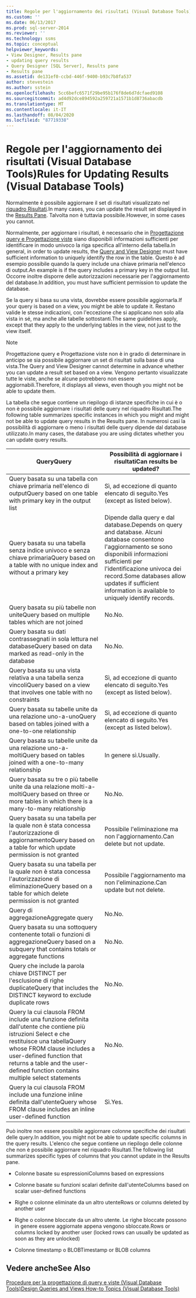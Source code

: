 ```yaml
---
title: Regole per l'aggiornamento dei risultati (Visual Database Tools) | Microsoft Docs
ms.custom: ''
ms.date: 06/13/2017
ms.prod: sql-server-2014
ms.reviewer: ''
ms.technology: ssms
ms.topic: conceptual
helpviewer_keywords:
- View Designer, Results pane
- updating query results
- Query Designer [SQL Server], Results pane
- Results pane
ms.assetid: de131ef0-ccbd-446f-9400-b93c7b8fa537
author: stevestein
ms.author: sstein
ms.openlocfilehash: 5cc6befc6571f29be95b176f8de6d7dcfaed9108
ms.sourcegitcommit: ad4d92dce894592a259721a1571b1d8736abacdb
ms.translationtype: MT
ms.contentlocale: it-IT
ms.lasthandoff: 08/04/2020
ms.locfileid: "87719338"
---
```

# <a name="rules-for-updating-results-visual-database-tools"></a><span data-ttu-id="cceea-102">Regole per l'aggiornamento dei risultati (Visual Database Tools)</span><span class="sxs-lookup"><span data-stu-id="cceea-102">Rules for Updating Results (Visual Database Tools)</span></span>
  <span data-ttu-id="cceea-103">Normalmente è possibile aggiornare il set di risultati visualizzato nel [riquadro Risultati](visual-database-tools.md).</span><span class="sxs-lookup"><span data-stu-id="cceea-103">In many cases, you can update the result set displayed in the [Results Pane](visual-database-tools.md).</span></span> <span data-ttu-id="cceea-104">Talvolta non è tuttavia possibile.</span><span class="sxs-lookup"><span data-stu-id="cceea-104">However, in some cases you cannot.</span></span>  
  
 <span data-ttu-id="cceea-105">Normalmente, per aggiornare i risultati, è necessario che in [Progettazione query e Progettazione viste](query-and-view-designer-tools-visual-database-tools.md) siano disponibili informazioni sufficienti per identificare in modo univoco la riga specifica all'interno della tabella.</span><span class="sxs-lookup"><span data-stu-id="cceea-105">In general, in order to update results, the [Query and View Designer](query-and-view-designer-tools-visual-database-tools.md) must have sufficient information to uniquely identify the row in the table.</span></span> <span data-ttu-id="cceea-106">Questo è ad esempio possibile quando la query include una chiave primaria nell'elenco di output.</span><span class="sxs-lookup"><span data-stu-id="cceea-106">An example is if the query includes a primary key in the output list.</span></span> <span data-ttu-id="cceea-107">Occorre inoltre disporre delle autorizzazioni necessarie per l'aggiornamento del database.</span><span class="sxs-lookup"><span data-stu-id="cceea-107">In addition, you must have sufficient permission to update the database.</span></span>  
  
 <span data-ttu-id="cceea-108">Se la query si basa su una vista, dovrebbe essere possibile aggiornarla.</span><span class="sxs-lookup"><span data-stu-id="cceea-108">If your query is based on a view, you might be able to update it.</span></span> <span data-ttu-id="cceea-109">Restano valide le stesse indicazioni, con l'eccezione che si applicano non solo alla vista in sé, ma anche alle tabelle sottostanti.</span><span class="sxs-lookup"><span data-stu-id="cceea-109">The same guidelines apply, except that they apply to the underlying tables in the view, not just to the view itself.</span></span>  
  
> [!NOTE]  
>  <span data-ttu-id="cceea-110">Progettazione query e Progettazione viste non è in grado di determinare in anticipo se sia possibile aggiornare un set di risultati sulla base di una vista.</span><span class="sxs-lookup"><span data-stu-id="cceea-110">The Query and View Designer cannot determine in advance whether you can update a result set based on a view.</span></span> <span data-ttu-id="cceea-111">Vengono pertanto visualizzate tutte le viste, anche se alcune potrebbero non essere aggiornabili.</span><span class="sxs-lookup"><span data-stu-id="cceea-111">Therefore, it displays all views, even though you might not be able to update them.</span></span>  
  
 <span data-ttu-id="cceea-112">La tabella che segue contiene un riepilogo di istanze specifiche in cui è o non è possibile aggiornare i risultati delle query nel riquadro Risultati.</span><span class="sxs-lookup"><span data-stu-id="cceea-112">The following table summarizes specific instances in which you might and might not be able to update query results in the Results pane.</span></span> <span data-ttu-id="cceea-113">In numerosi casi la possibilità di aggiornare o meno i risultati delle query dipende dal database utilizzato.</span><span class="sxs-lookup"><span data-stu-id="cceea-113">In many cases, the database you are using dictates whether you can update query results.</span></span>  
  
|<span data-ttu-id="cceea-114">Query</span><span class="sxs-lookup"><span data-stu-id="cceea-114">Query</span></span>|<span data-ttu-id="cceea-115">Possibilità di aggiornare i risultati</span><span class="sxs-lookup"><span data-stu-id="cceea-115">Can results be updated?</span></span>|  
|-----------|-----------------------------|  
|<span data-ttu-id="cceea-116">Query basata su una tabella con chiave primaria nell'elenco di output</span><span class="sxs-lookup"><span data-stu-id="cceea-116">Query based on one table with primary key in the output list</span></span>|<span data-ttu-id="cceea-117">Sì, ad eccezione di quanto elencato di seguito.</span><span class="sxs-lookup"><span data-stu-id="cceea-117">Yes (except as listed below).</span></span>|  
|<span data-ttu-id="cceea-118">Query basata su una tabella senza indice univoco e senza chiave primaria</span><span class="sxs-lookup"><span data-stu-id="cceea-118">Query based on a table with no unique index and without a primary key</span></span>|<span data-ttu-id="cceea-119">Dipende dalla query e dal database.</span><span class="sxs-lookup"><span data-stu-id="cceea-119">Depends on query and database.</span></span> <span data-ttu-id="cceea-120">Alcuni database consentono l'aggiornamento se sono disponibili informazioni sufficienti per l'identificazione univoca dei record.</span><span class="sxs-lookup"><span data-stu-id="cceea-120">Some databases allow updates if sufficient information is available to uniquely identify records.</span></span>|  
|<span data-ttu-id="cceea-121">Query basata su più tabelle non unite</span><span class="sxs-lookup"><span data-stu-id="cceea-121">Query based on multiple tables which are not joined</span></span>|<span data-ttu-id="cceea-122">No.</span><span class="sxs-lookup"><span data-stu-id="cceea-122">No.</span></span>|  
|<span data-ttu-id="cceea-123">Query basata su dati contrassegnati in sola lettura nel database</span><span class="sxs-lookup"><span data-stu-id="cceea-123">Query based on data marked as read-only in the database</span></span>|<span data-ttu-id="cceea-124">No.</span><span class="sxs-lookup"><span data-stu-id="cceea-124">No.</span></span>|  
|<span data-ttu-id="cceea-125">Query basata su una vista relativa a una tabella senza vincoli</span><span class="sxs-lookup"><span data-stu-id="cceea-125">Query based on a view that involves one table with no constraints</span></span>|<span data-ttu-id="cceea-126">Sì, ad eccezione di quanto elencato di seguito.</span><span class="sxs-lookup"><span data-stu-id="cceea-126">Yes (except as listed below).</span></span>|  
|<span data-ttu-id="cceea-127">Query basata su tabelle unite da una relazione uno-a-uno</span><span class="sxs-lookup"><span data-stu-id="cceea-127">Query based on tables joined with a one-to-one relationship</span></span>|<span data-ttu-id="cceea-128">Sì, ad eccezione di quanto elencato di seguito.</span><span class="sxs-lookup"><span data-stu-id="cceea-128">Yes (except as listed below).</span></span>|  
|<span data-ttu-id="cceea-129">Query basata su tabelle unite da una relazione uno-a-molti</span><span class="sxs-lookup"><span data-stu-id="cceea-129">Query based on tables joined with a one-to-many relationship</span></span>|<span data-ttu-id="cceea-130">In genere sì.</span><span class="sxs-lookup"><span data-stu-id="cceea-130">Usually.</span></span>|  
|<span data-ttu-id="cceea-131">Query basata su tre o più tabelle unite da una relazione molti-a-molti</span><span class="sxs-lookup"><span data-stu-id="cceea-131">Query based on three or more tables in which there is a many-to-many relationship</span></span>|<span data-ttu-id="cceea-132">No.</span><span class="sxs-lookup"><span data-stu-id="cceea-132">No.</span></span>|  
|<span data-ttu-id="cceea-133">Query basata su una tabella per la quale non è stata concessa l'autorizzazione di aggiornamento</span><span class="sxs-lookup"><span data-stu-id="cceea-133">Query based on a table for which update permission is not granted</span></span>|<span data-ttu-id="cceea-134">Possibile l'eliminazione ma non l'aggiornamento.</span><span class="sxs-lookup"><span data-stu-id="cceea-134">Can delete but not update.</span></span>|  
|<span data-ttu-id="cceea-135">Query basata su una tabella per la quale non è stata concessa l'autorizzazione di eliminazione</span><span class="sxs-lookup"><span data-stu-id="cceea-135">Query based on a table for which delete permission is not granted</span></span>|<span data-ttu-id="cceea-136">Possibile l'aggiornamento ma non l'eliminazione.</span><span class="sxs-lookup"><span data-stu-id="cceea-136">Can update but not delete.</span></span>|  
|<span data-ttu-id="cceea-137">Query di aggregazione</span><span class="sxs-lookup"><span data-stu-id="cceea-137">Aggregate query</span></span>|<span data-ttu-id="cceea-138">No.</span><span class="sxs-lookup"><span data-stu-id="cceea-138">No.</span></span>|  
|<span data-ttu-id="cceea-139">Query basata su una sottoquery contenente totali o funzioni di aggregazione</span><span class="sxs-lookup"><span data-stu-id="cceea-139">Query based on a subquery that contains totals or aggregate functions</span></span>|<span data-ttu-id="cceea-140">No.</span><span class="sxs-lookup"><span data-stu-id="cceea-140">No.</span></span>|  
|<span data-ttu-id="cceea-141">Query che include la parola chiave DISTINCT per l'esclusione di righe duplicate</span><span class="sxs-lookup"><span data-stu-id="cceea-141">Query that includes the DISTINCT keyword to exclude duplicate rows</span></span>|<span data-ttu-id="cceea-142">No.</span><span class="sxs-lookup"><span data-stu-id="cceea-142">No.</span></span>|  
|<span data-ttu-id="cceea-143">Query la cui clausola FROM include una funzione definita dall'utente che contiene più istruzioni Select e che restituisce una tabella</span><span class="sxs-lookup"><span data-stu-id="cceea-143">Query whose FROM clause includes a user-defined function that returns a table and the user-defined function contains multiple select statements</span></span>|<span data-ttu-id="cceea-144">No.</span><span class="sxs-lookup"><span data-stu-id="cceea-144">No.</span></span>|  
|<span data-ttu-id="cceea-145">Query la cui clausola FROM include una funzione inline definita dall'utente</span><span class="sxs-lookup"><span data-stu-id="cceea-145">Query whose FROM clause includes an inline user-defined function</span></span>|<span data-ttu-id="cceea-146">Sì.</span><span class="sxs-lookup"><span data-stu-id="cceea-146">Yes.</span></span>|  
  
 <span data-ttu-id="cceea-147">Può inoltre non essere possibile aggiornare colonne specifiche dei risultati delle query.</span><span class="sxs-lookup"><span data-stu-id="cceea-147">In addition, you might not be able to update specific columns in the query results.</span></span> <span data-ttu-id="cceea-148">L'elenco che segue contiene un riepilogo delle colonne che non è possibile aggiornare nel riquadro Risultati.</span><span class="sxs-lookup"><span data-stu-id="cceea-148">The following list summarizes specific types of columns that you cannot update in the Results pane.</span></span>  
  
-   <span data-ttu-id="cceea-149">Colonne basate su espressioni</span><span class="sxs-lookup"><span data-stu-id="cceea-149">Columns based on expressions</span></span>  
  
-   <span data-ttu-id="cceea-150">Colonne basate su funzioni scalari definite dall'utente</span><span class="sxs-lookup"><span data-stu-id="cceea-150">Columns based on scalar user-defined functions</span></span>  
  
-   <span data-ttu-id="cceea-151">Righe o colonne eliminate da un altro utente</span><span class="sxs-lookup"><span data-stu-id="cceea-151">Rows or columns deleted by another user</span></span>  
  
-   <span data-ttu-id="cceea-152">Righe o colonne bloccate da un altro utente. Le righe bloccate possono in genere essere aggiornate appena vengono sbloccate.</span><span class="sxs-lookup"><span data-stu-id="cceea-152">Rows or columns locked by another user (locked rows can usually be updated as soon as they are unlocked)</span></span>  
  
-   <span data-ttu-id="cceea-153">Colonne timestamp o BLOB</span><span class="sxs-lookup"><span data-stu-id="cceea-153">Timestamp or BLOB columns</span></span>  
  
## <a name="see-also"></a><span data-ttu-id="cceea-154">Vedere anche</span><span class="sxs-lookup"><span data-stu-id="cceea-154">See Also</span></span>  
 [<span data-ttu-id="cceea-155">Procedure per la progettazione di query e viste &#40;Visual Database Tools&#41;</span><span class="sxs-lookup"><span data-stu-id="cceea-155">Design Queries and Views How-to Topics &#40;Visual Database Tools&#41;</span></span>](design-queries-and-views-how-to-topics-visual-database-tools.md)  
  
  
